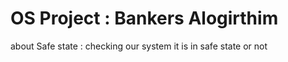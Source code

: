 # OS Project : Bankers Alogirthim
about Safe state : checking our system it is in safe state or not 
